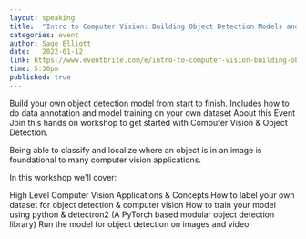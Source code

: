 ```yaml
---
layout: speaking
title:  "Intro to Computer Vision: Building Object Detection Models and Datasets"
categories: event
author: Sage Elliott
date:   2022-01-12
link: https://www.eventbrite.com/e/intro-to-computer-vision-building-object-detection-models-and-datasets-tickets-225984946057?aff=SageSocial
time: 5:30pm
published: true
---
```


Build your own object detection model from start to finish. Includes how to do data annotation and model training on your own dataset
About this Event
Join this hands on workshop to get started with Computer Vision & Object Detection.

Being able to classify and localize where an object is in an image is foundational to many computer vision applications.

In this workshop we'll cover:

High Level Computer Vision Applications & Concepts
How to label your own dataset for object detection & computer vision
How to train your model using python & detectron2 (A PyTorch based modular object detection library)
Run the model for object detection on images and video
